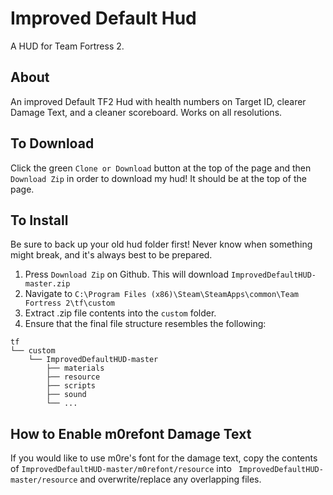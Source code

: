 Improved Default Hud
=======

A HUD for Team Fortress 2.

About
-------

An improved Default TF2 Hud with health numbers on Target ID, clearer Damage Text, and a cleaner scoreboard. Works on all resolutions.

To Download
--------

Click the green `Clone or Download` button at the top of the page and then `Download Zip` in order to download my hud! It should be at the top of the page.

To Install
--------

Be sure to back up your old hud folder first! Never know when something might break, and it's always best to be prepared.

1. Press `Download Zip` on Github. This will download `ImprovedDefaultHUD-master.zip`
2. Navigate to `C:\Program Files (x86)\Steam\SteamApps\common\Team Fortress 2\tf\custom`
3. Extract .zip file contents into the `custom` folder.
4. Ensure that the final file structure resembles the following:
```
tf
└── custom
    └── ImprovedDefaultHUD-master
        ├── materials
        ├── resource
        ├── scripts
        ├── sound
        └── ...
```

How to Enable m0refont Damage Text
--------
If you would like to use m0re's font for the damage text, copy the contents of `ImprovedDefaultHUD-master/m0refont/resource` into ` ImprovedDefaultHUD-master/resource` and overwrite/replace any overlapping files.
